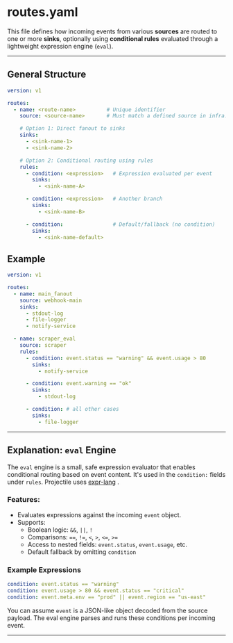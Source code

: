 # routes.yaml

This file defines how incoming events from various **sources** are routed to one or more **sinks**, optionally using **conditional rules** evaluated through a lightweight expression engine (`eval`).

---

## General Structure

```yaml
version: v1

routes:
  - name: <route-name>          # Unique identifier
    source: <source-name>       # Must match a defined source in infra.yaml

    # Option 1: Direct fanout to sinks
    sinks:
      - <sink-name-1>
      - <sink-name-2>

    # Option 2: Conditional routing using rules
    rules:
      - condition: <expression>   # Expression evaluated per event
        sinks:
          - <sink-name-A>

      - condition: <expression>   # Another branch
        sinks:
          - <sink-name-B>

      - condition:                # Default/fallback (no condition)
        sinks:
          - <sink-name-default>
```


## Example
```yaml
version: v1

routes:
  - name: main_fanout
    source: webhook-main
    sinks:
      - stdout-log
      - file-logger
      - notify-service

  - name: scraper_eval
    source: scraper
    rules:
      - condition: event.status == "warning" && event.usage > 80
        sinks:
          - notify-service

      - condition: event.warning == "ok"
        sinks:
          - stdout-log

      - condition: # all other cases
        sinks:
          - file-logger
```

---

## Explanation: `eval` Engine

The `eval` engine is a small, safe expression evaluator that enables conditional routing based on event content. It's used in the `condition:` fields under `rules`.
Projectile uses [expr-lang](https://expr-lang.org/) .

### Features:
- Evaluates expressions against the incoming `event` object.
- Supports:
  - Boolean logic: `&&`, `||`, `!`
  - Comparisons: `==`, `!=`, `<`, `>`, `<=`, `>=`
  - Access to nested fields: `event.status`, `event.usage`, etc.
  - Default fallback by omitting `condition`

### Example Expressions

```yaml
condition: event.status == "warning"
condition: event.usage > 80 && event.status == "critical"
condition: event.meta.env == "prod" || event.region == "us-east"
```

You can assume `event` is a JSON-like object decoded from the source payload. The eval engine parses and runs these conditions per incoming event.

---